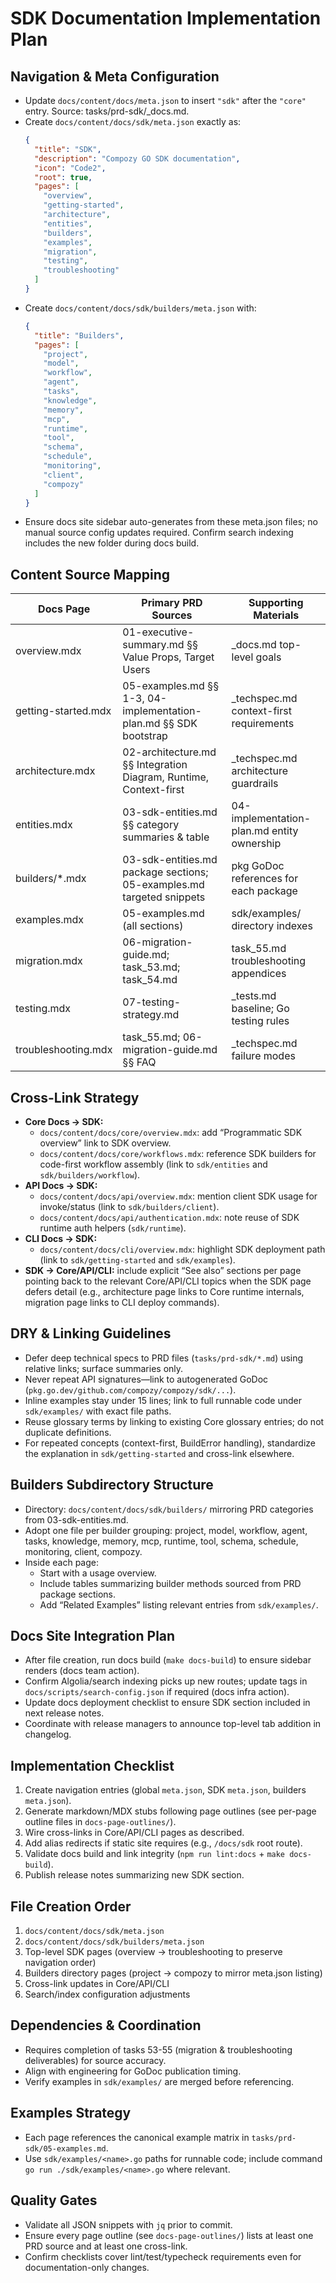 # SDK Documentation Implementation Plan

## Navigation & Meta Configuration
- Update `docs/content/docs/meta.json` to insert `"sdk"` after the `"core"` entry. Source: tasks/prd-sdk/_docs.md.
- Create `docs/content/docs/sdk/meta.json` exactly as:
  ```json
  {
    "title": "SDK",
    "description": "Compozy GO SDK documentation",
    "icon": "Code2",
    "root": true,
    "pages": [
      "overview",
      "getting-started",
      "architecture",
      "entities",
      "builders",
      "examples",
      "migration",
      "testing",
      "troubleshooting"
    ]
  }
  ```
- Create `docs/content/docs/sdk/builders/meta.json` with:
  ```json
  {
    "title": "Builders",
    "pages": [
      "project",
      "model",
      "workflow",
      "agent",
      "tasks",
      "knowledge",
      "memory",
      "mcp",
      "runtime",
      "tool",
      "schema",
      "schedule",
      "monitoring",
      "client",
      "compozy"
    ]
  }
  ```
- Ensure docs site sidebar auto-generates from these meta.json files; no manual source config updates required. Confirm search indexing includes the new folder during docs build.

## Content Source Mapping
| Docs Page | Primary PRD Sources | Supporting Materials |
| --- | --- | --- |
| overview.mdx | 01-executive-summary.md §§ Value Props, Target Users | _docs.md top-level goals |
| getting-started.mdx | 05-examples.md §§ 1-3, 04-implementation-plan.md §§ SDK bootstrap | _techspec.md context-first requirements |
| architecture.mdx | 02-architecture.md §§ Integration Diagram, Runtime, Context-first | _techspec.md architecture guardrails |
| entities.mdx | 03-sdk-entities.md §§ category summaries & table | 04-implementation-plan.md entity ownership |
| builders/*.mdx | 03-sdk-entities.md package sections; 05-examples.md targeted snippets | pkg GoDoc references for each package |
| examples.mdx | 05-examples.md (all sections) | sdk/examples/ directory indexes |
| migration.mdx | 06-migration-guide.md; task_53.md; task_54.md | task_55.md troubleshooting appendices |
| testing.mdx | 07-testing-strategy.md | _tests.md baseline; Go testing rules |
| troubleshooting.mdx | task_55.md; 06-migration-guide.md §§ FAQ | _techspec.md failure modes |

## Cross-Link Strategy
- **Core Docs → SDK:**
  - `docs/content/docs/core/overview.mdx`: add “Programmatic SDK overview” link to SDK overview.
  - `docs/content/docs/core/workflows.mdx`: reference SDK builders for code-first workflow assembly (link to `sdk/entities` and `sdk/builders/workflow`).
- **API Docs → SDK:**
  - `docs/content/docs/api/overview.mdx`: mention client SDK usage for invoke/status (link to `sdk/builders/client`).
  - `docs/content/docs/api/authentication.mdx`: note reuse of SDK runtime auth helpers (`sdk/runtime`).
- **CLI Docs → SDK:**
  - `docs/content/docs/cli/overview.mdx`: highlight SDK deployment path (link to `sdk/getting-started` and `sdk/examples`).
- **SDK → Core/API/CLI:** include explicit “See also” sections per page pointing back to the relevant Core/API/CLI topics when the SDK page defers detail (e.g., architecture page links to Core runtime internals, migration page links to CLI deploy commands).

## DRY & Linking Guidelines
- Defer deep technical specs to PRD files (`tasks/prd-sdk/*.md`) using relative links; surface summaries only.
- Never repeat API signatures—link to autogenerated GoDoc (`pkg.go.dev/github.com/compozy/compozy/sdk/...`).
- Inline examples stay under 15 lines; link to full runnable code under `sdk/examples/` with exact file paths.
- Reuse glossary terms by linking to existing Core glossary entries; do not duplicate definitions.
- For repeated concepts (context-first, BuildError handling), standardize the explanation in `sdk/getting-started` and cross-link elsewhere.

## Builders Subdirectory Structure
- Directory: `docs/content/docs/sdk/builders/` mirroring PRD categories from 03-sdk-entities.md.
- Adopt one file per builder grouping: project, model, workflow, agent, tasks, knowledge, memory, mcp, runtime, tool, schema, schedule, monitoring, client, compozy.
- Inside each page:
  - Start with a usage overview.
  - Include tables summarizing builder methods sourced from PRD package sections.
  - Add “Related Examples” listing relevant entries from `sdk/examples/`.

## Docs Site Integration Plan
- After file creation, run docs build (`make docs-build`) to ensure sidebar renders (docs team action).
- Confirm Algolia/search indexing picks up new routes; update tags in `docs/scripts/search-config.json` if required (docs infra action).
- Update docs deployment checklist to ensure SDK section included in next release notes.
- Coordinate with release managers to announce top-level tab addition in changelog.

## Implementation Checklist
1. Create navigation entries (global `meta.json`, SDK `meta.json`, builders `meta.json`).
2. Generate markdown/MDX stubs following page outlines (see per-page outline files in `docs-page-outlines/`).
3. Wire cross-links in Core/API/CLI pages as described.
4. Add alias redirects if static site requires (e.g., `/docs/sdk` root route).
5. Validate docs build and link integrity (`npm run lint:docs` + `make docs-build`).
6. Publish release notes summarizing new SDK section.

## File Creation Order
1. `docs/content/docs/sdk/meta.json`
2. `docs/content/docs/sdk/builders/meta.json`
3. Top-level SDK pages (overview → troubleshooting to preserve navigation order)
4. Builders directory pages (project → compozy to mirror meta.json listing)
5. Cross-link updates in Core/API/CLI
6. Search/index configuration adjustments

## Dependencies & Coordination
- Requires completion of tasks 53-55 (migration & troubleshooting deliverables) for source accuracy.
- Align with engineering for GoDoc publication timing.
- Verify examples in `sdk/examples/` are merged before referencing.

## Examples Strategy
- Each page references the canonical example matrix in `tasks/prd-sdk/05-examples.md`.
- Use `sdk/examples/<name>.go` paths for runnable code; include command `go run ./sdk/examples/<name>.go` where relevant.

## Quality Gates
- Validate all JSON snippets with `jq` prior to commit.
- Ensure every page outline (see `docs-page-outlines/`) lists at least one PRD source and at least one cross-link.
- Confirm checklists cover lint/test/typecheck requirements even for documentation-only changes.
